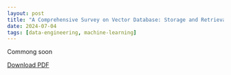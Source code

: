 ```yaml
---
layout: post
title: "A Comprehensive Survey on Vector Database: Storage and Retrieval Technique, Challenge"
date: 2024-07-04
tags: [data-engineering, machine-learning]
---
```


Commong soon

[Download PDF](../material/papers/Data-Engineering/A-Comprehensive-Survey-on-Vector-Database_Storage-and-Retrieval-Technique-Challenge.pdf)
